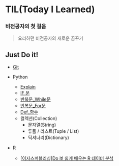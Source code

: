 # TIL(Today I Learned)

### 비전공자의 첫 걸음

> 요리하던 비전공자의 새로운 꿈꾸기



## Just Do it!

-  [Git](https://github.com/yummygyudon/TIL/blob/master/GitHub/GitHub.md)

- Python
  - [Explain](https://github.com/yummygyudon/TIL/blob/master/Python/Python_Exp.md)
  - [IF 문](https://github.com/yummygyudon/TIL/blob/master/Python/Python_IF.md)
  - [반복문_While문](https://github.com/yummygyudon/TIL/blob/master/Python/Python_While.md)
  - [반복문_For문](https://github.com/yummygyudon/TIL/blob/master/Python/Python_For.md)
  - [Def_함수](https://github.com/yummygyudon/TIL/blob/master/Python/Python_Def.md)
  - 컬렉션(Collection)
    - 문자열(String)
    - 튜플 / 리스트(Tuple / List)
    - 딕셔너리(Dictionary)
  
- R
  - [[이지스퍼블리싱]Do it! 쉽게 배우는 R 데이터 분석](https://github.com/yummygyudon/R_Self.git)

